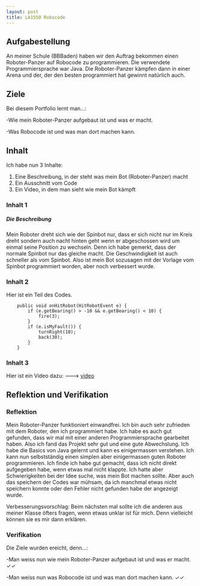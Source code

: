 ```yaml
---
layout: post
title: LA1550 Robocode
---
```




## Aufgabestellung 

An meiner Schule (BBBaden) haben wir den Auftrag bekommen einen Roboter-Panzer auf Robocode zu programmieren. Die verwendete Programmiersprache war Java. Die Roboter-Panzer kämpfen dann in einer Arena und der, der den besten programmiert hat gewinnt natürlich auch.

## Ziele

Bei diesem Portfolio lernt man...:

-Wie mein Roboter-Panzer aufgebaut ist und was er macht.

-Was Robocode ist und was man dort machen kann. 



## Inhalt
Ich habe nun 3 Inhalte:
1. Eine Beschreibung, in der steht was mein Bot (Roboter-Panzer) macht
2. Ein Ausschnitt vom Code
3. Ein Video, in dem man sieht wie mein Bot kämpft

### Inhalt 1

##### Die Beschreibung
Mein Roboter dreht sich wie der Spinbot nur, dass er sich nicht nur im Kreis dreht sondern auch nacht hinten geht wenn er abgeschossen wird um einmal seine Position zu wechseln. Denn ich habe gemerkt, dass der normale Spinbot nur das gleiche macht. Die Geschwindigkeit ist auch schneller als vom Spinbot. Also ist mein Bot sozusagen mit der Vorlage vom Spinbot programmiert worden, aber noch verbessert wurde.
### Inhalt 2

Hier ist ein Teil des Codes. 

```
	public void onHitRobot(HitRobotEvent e) {
		if (e.getBearing() > -10 && e.getBearing() < 10) {
			fire(3);
		}
		if (e.isMyFault()) {
			turnRight(10);
			back(30);
		}
	}
```

### Inhalt 3
Hier ist ein Video dazu: ---> [video](https://www.youtube.com/watch?v=dNQJzpOq0M0)

## Reflektion und Verifikation

### Reflektion
Mein Roboter-Panzer funktioniert einwandfrei. Ich bin auch sehr zufrieden mit dem Roboter, den ich programmiert habe. Ich habe es auch gut gefunden, dass wir mal mit einer anderen Programmiersprache gearbeitet haben. Also ich fand das Projekt sehr gut und eine gute Abwechslung.
Ich habe die Basics von Java gelernt und kann es einigermassen verstehen. Ich kann nun selbstständig einen simplen aber einigermassen guten Roboter programmieren.
Ich finde ich habe gut gemacht, dass ich nicht direkt aufgegeben habe, wenn etwas mal nicht klappte.
Ich hatte aber Schwierigkeiten bei der Idee suche, was mein Bot machen sollte. Aber auch das speichern der Codes war mühsam, da ich manchmal etwas nicht speichern konnte oder den Fehler nicht gefunden habe der angezeigt wurde.

Verbesserungsvorschlag:
Beim nächsten mal sollte ich die anderen aus meiner Klasse öfters fragen, wenn etwas unklar ist für mich. Denn vielleicht können sie es mir dann erklären.

### Verifikation 
Die Ziele wurden ereicht, denn...:

-Man weiss nun wie mein Roboter-Panzer aufgebaut ist und was er macht. ✓✓

-Man weiss nun was Robocode ist und was man dort machen kann. ✓✓




